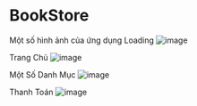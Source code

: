 # BookStore
Một số hình ảnh của ứng dụng
Loading 
![image](https://github.com/akhoaaaa/BookStore/assets/133301816/566d2638-5693-42e0-93df-bba52c480418)

Trang Chủ
![image](https://github.com/akhoaaaa/BookStore/assets/133301816/396717b2-f230-4056-9538-7d6f076d68a4)


Một Số Danh Mục
![image](https://github.com/akhoaaaa/BookStore/assets/133301816/6983245f-4ef4-4865-9323-d2be46e94cc0)



Thanh Toán
![image](https://github.com/akhoaaaa/BookStore/assets/133301816/6e92f6f4-f04a-42cc-8ac0-7b302adc6d73)
